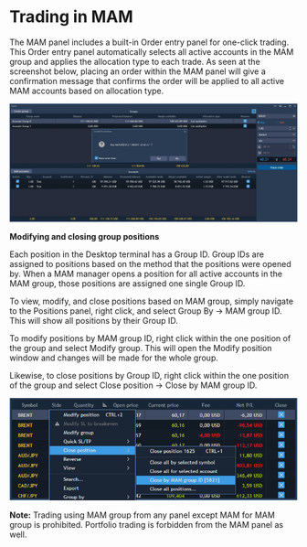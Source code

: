# Trading in MAM

The MAM panel includes a built-in Order entry panel for one-click trading. This Order entry panel automatically selects all active accounts in the MAM group and applies the allocation type to each trade. As seen at the screenshot below, placing an order within the MAM panel will give a confirmation message that confirms the order will be applied to all active MAM accounts based on allocation type.

![](../../../.gitbook/assets/mam1.jpg)

**Modifying and closing group positions**

Each position in the Desktop terminal has a Group ID. Group IDs are assigned to positions based on the method that the positions were opened by. When a MAM manager opens a position for all active accounts in the MAM group, those positions are assigned one single Group ID.

To view, modify, and close positions based on MAM group, simply navigate to the Positions panel, right click, and select Group By -&gt; MAM group ID. This will show all positions by their Group ID.

To modify positions by MAM group ID, right click within the one position of the group and select Modify group. This will open the Modify position window and changes will be made for the whole group.

Likewise, to close positions by Group ID, right click within the one position of the group and select Close position -&gt; Close by MAM group ID.

![](../../../.gitbook/assets/mam2.png)

**Note:** Trading using MAM group from any panel except MAM for MAM group is prohibited. Portfolio trading is forbidden from the MAM panel as well.

